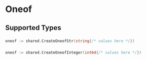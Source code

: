 # Oneof


## Supported Types

### 

```go
oneof := shared.CreateOneofStr(string{/* values here */})
```

### 

```go
oneof := shared.CreateOneofInteger(int64{/* values here */})
```

